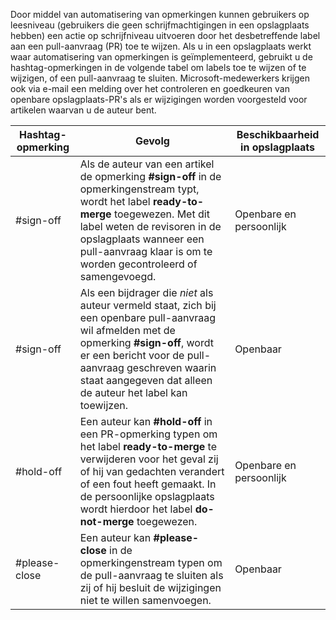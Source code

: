 Door middel van automatisering van opmerkingen kunnen gebruikers op leesniveau (gebruikers die geen schrijfmachtigingen in een opslagplaats hebben) een actie op schrijfniveau uitvoeren door het desbetreffende label aan een pull-aanvraag (PR) toe te wijzen. Als u in een opslagplaats werkt waar automatisering van opmerkingen is geïmplementeerd, gebruikt u de hashtag-opmerkingen in de volgende tabel om labels toe te wijzen of te wijzigen, of een pull-aanvraag te sluiten. Microsoft-medewerkers krijgen ook via e-mail een melding over het controleren en goedkeuren van openbare opslagplaats-PR's als er wijzigingen worden voorgesteld voor artikelen waarvan u de auteur bent.


| Hashtag-opmerking | Gevolg | Beschikbaarheid in opslagplaats |
| --- | --- | --- |
| #sign-off |Als de auteur van een artikel de opmerking **#sign-off** in de opmerkingenstream typt, wordt het label **ready-to-merge** toegewezen. Met dit label weten de revisoren in de opslagplaats wanneer een pull-aanvraag klaar is om te worden gecontroleerd of samengevoegd. |Openbare en persoonlijk |
| #sign-off |Als een bijdrager die *niet* als auteur vermeld staat, zich bij een openbare pull-aanvraag wil afmelden met de opmerking **#sign-off**, wordt er een bericht voor de pull-aanvraag geschreven waarin staat aangegeven dat alleen de auteur het label kan toewijzen. |Openbaar |
| #hold-off |Een auteur kan **#hold-off** in een PR-opmerking typen om het label **ready-to-merge** te verwijderen voor het geval zij of hij van gedachten verandert of een fout heeft gemaakt. In de persoonlijke opslagplaats wordt hierdoor het label **do-not-merge** toegewezen. |Openbare en persoonlijk |
| #please-close |Een auteur kan **#please-close** in de opmerkingenstream typen om de pull-aanvraag te sluiten als zij of hij besluit de wijzigingen niet te willen samenvoegen. |Openbaar |
